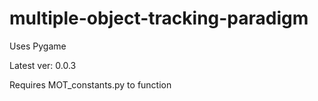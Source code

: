 # multiple-object-tracking-paradigm

Uses Pygame

Latest ver: 0.0.3

Requires MOT_constants.py to function

